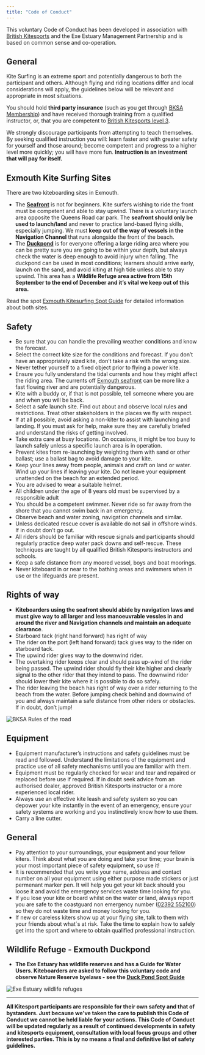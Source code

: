 ```yaml
---
title: "Code of Conduct"
---
```


This voluntary Code of Conduct has been developed in association with [British Kitesports](https://www.britishkitesports.org/join-british-kitesports/code-of-conduct/) and the Exe Estuary Management Partnership and is based on common sense and co-operation.

## General

Kite Surfing is an extreme sport and potentially dangerous to both the participant and others. Although flying and riding locations differ and local considerations will apply, the guidelines below will be relevant and appropriate in most situations.

You should hold **third party insurance** (such as you get through [BKSA Membership](/membership/)) and have received thorough training from a qualified instructor, or, that you are competent to [British Kitesports level 3](https://www.britishkitesports.org/safety/). 

We strongly discourage participants from attempting to teach themselves. By seeking qualified instruction you will: learn faster and with greater safety for yourself and those around; become competent and progress to a higher level more quickly; you will have more fun. **Instruction is an investment that will pay for itself.**

## Exmouth Kite Surfing Sites

There are two kiteboarding sites in Exmouth.

* The [**Seafront**](/spot-guide/seafront/) is not for beginners. Kite surfers wishing to ride the front must be competent and able to stay upwind. There is a voluntary launch area opposite the Queens Road car park. The **seafront should only be used to launch/land** and never to practice land-based flying skills, especially jumping. We must **keep out of the way of vessels in the Navigation Channel** that runs alongside the front of the beach.
* The [**Duckpond**](/spot-guide/duck-pond/) is for everyone offering a large riding area where you can be pretty sure you are going to be within your depth, but always check the water is deep enough to avoid injury when falling. The duckpond can be used in most conditions; learners should arrive early, launch on the sand, and avoid kiting at high tide unless able to stay upwind. This area has a **Wildlife Refuge area active from 15th September to the end of December and it’s vital we keep out of this area.**

Read the spot [Exmouth Kitesurfing Spot Guide](/spot-guide/) for detailed information about both sites.

## Safety

* Be sure that you can handle the prevailing weather conditions and know the forecast.
* Select the correct kite size for the conditions and forecast. If you don’t have an appropriately sized kite, don’t take a risk with the wrong size.
* Never tether yourself to a fixed object prior to flying a power kite.
* Ensure you fully understand the tidal currents and how they might affect the riding area. The currents off [Exmouth seafront](/spot-guide/seafront) can be more like a fast flowing river and are potentially dangerous.
* Kite with a buddy or, if that is not possible, tell someone where you are and when you will be back.
* Select a safe launch site. Find out about and observe local rules and restrictions. Treat other stakeholders in the places we fly with respect.
* If at all possible, avoid asking a non-kiter to assist with launching and landing. If you must ask for help, make sure they are carefully briefed and understand the risks of getting involved.
* Take extra care at busy locations. On occasions, it might be too busy to launch safely unless a specific launch area is in operation.
* Prevent kites from re-launching by weighting them with sand or other ballast; use a ballast bag to avoid damage to your kite.
* Keep your lines away from people, animals and craft on land or water. Wind up your lines if leaving your kite. Do not leave your equipment unattended on the beach for an extended period.
* You are advised to wear a suitable helmet.
* All children under the age of 8 years old must be supervised by a responsible adult
* You should be a competent swimmer. Never ride so far away from the shore that you cannot swim back in an emergency.
* Observe beach and water zoning, navigation channels and similar.
* Unless dedicated rescue cover is available do not sail in offshore winds. If in doubt don’t go out.
* All riders should be familiar with rescue signals and participants should regularly practice deep water pack downs and self-rescue. These techniques are taught by all qualified British Kitesports instructors and schools.
* Keep a safe distance from any moored vessel, boys and boat moorings.
* Never kiteboard in or near to the bathing areas and swimmers when in use or the lifeguards are present.

<h2><a name="rights-of-way">Rights of way</a></h2>

* **Kiteboarders using the seafront should abide by navigation laws and must give way to all larger and less manoeuvrable vessles in and around the river and Navigation channels and maintain an adequate clearance**.
* Starboard tack (right hand forward) has right of way
* The rider on the port (left hand forward) tack gives way to the rider on starboard tack.
* The upwind rider gives way to the downwind rider.
* The overtaking rider keeps clear and should pass up-wind of the rider being passed. The upwind rider should fly their kite higher and clearly signal to the other rider that they intend to pass. The downwind rider should lower their kite where it is possible to do so safely.
* The rider leaving the beach has right of way over a rider returning to the beach from the water.
Before jumping check behind and downwind of you and always maintain a safe distance from other riders or obstacles. If in doubt, don’t jump!

![BKSA Rules of the road](/images/bksa_rules_of_the_road.jpg)

## Equipment

* Equipment manufacturer’s instructions and safety guidelines must be read and followed. Understand the limitations of the equipment and practice use of all safety mechanisms until you are familiar with them.
* Equipment must be regularly checked for wear and tear and repaired or replaced before use if required. If in doubt seek advice from an authorised dealer, approved British Kitesports instructor or a more experienced local rider.
* Always use an effective kite leash and safety system so you can depower your kite instantly in the event of an emergency, ensure your safety systems are working and you instinctively know how to use them.
* Carry a line cutter.

## General

* Pay attention to your surroundings, your equipment and your fellow kiters. Think about what you are doing and take your time; your brain is your most important piece of safety equipment, so use it!
* It is recommended that you write your name, address and contact number on all your equipment using either purpose made stickers or just permenant marker pen. It will help you get your kit back should you loose it and avoid the emergency services waste time looking for you.
* If you lose your kite or board whilst on the water or land, always report you are safe to the coastguard non emergency number (<a href="tel:02392 552100">02392 552100<a/>) so they do not waste time and money looking for you.
* If new or careless kiters show up at your flying site, talk to them with your friends about what´s at risk. Take the time to explain how to safely get into the sport and where to obtain qualified professional instruction.

## Wildlife Refuge - Exmouth Duckpond

* **The Exe Estuary has wildlife reserves and has a Guide for Water Users. Kiteboarders are asked to follow this voluntary code and observe Nature Reserve byelaws - see the [Duck Pond Spot Guide](/spot-guide/duck-pond/)**

![Exe Estuary wildlife refuges](/images/exmouth/duckpond-map.png)

<hr>

**All Kitesport participants are responsible for their own safety and that of bystanders. Just because we've taken the care to publish this Code of Conduct we cannot be held liable for your actions. This Code of Conduct will be updated regularly as a result of continued developments in safety and kitesports equipment, consultation with local focus groups and other interested parties. This is by no means a final and definitive list of safety guidelines.**
